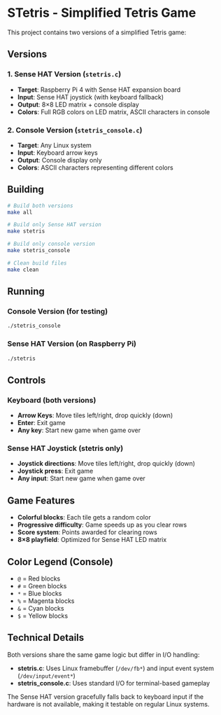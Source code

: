 # STetris - Simplified Tetris Game

This project contains two versions of a simplified Tetris game:

## Versions

### 1. Sense HAT Version (`stetris.c`)
- **Target**: Raspberry Pi 4 with Sense HAT expansion board
- **Input**: Sense HAT joystick (with keyboard fallback)
- **Output**: 8×8 LED matrix + console display
- **Colors**: Full RGB colors on LED matrix, ASCII characters in console

### 2. Console Version (`stetris_console.c`)  
- **Target**: Any Linux system
- **Input**: Keyboard arrow keys
- **Output**: Console display only
- **Colors**: ASCII characters representing different colors

## Building

```bash
# Build both versions
make all

# Build only Sense HAT version
make stetris

# Build only console version  
make stetris_console

# Clean build files
make clean
```

## Running

### Console Version (for testing)
```bash
./stetris_console
```

### Sense HAT Version (on Raspberry Pi)
```bash
./stetris
```

## Controls

### Keyboard (both versions)
- **Arrow Keys**: Move tiles left/right, drop quickly (down)
- **Enter**: Exit game
- **Any key**: Start new game when game over

### Sense HAT Joystick (stetris only)
- **Joystick directions**: Move tiles left/right, drop quickly (down)  
- **Joystick press**: Exit game
- **Any input**: Start new game when game over

## Game Features

- **Colorful blocks**: Each tile gets a random color
- **Progressive difficulty**: Game speeds up as you clear rows
- **Score system**: Points awarded for clearing rows
- **8×8 playfield**: Optimized for Sense HAT LED matrix

## Color Legend (Console)
- `@` = Red blocks
- `#` = Green blocks  
- `*` = Blue blocks
- `%` = Magenta blocks
- `&` = Cyan blocks
- `$` = Yellow blocks

## Technical Details

Both versions share the same game logic but differ in I/O handling:

- **stetris.c**: Uses Linux framebuffer (`/dev/fb*`) and input event system (`/dev/input/event*`)
- **stetris_console.c**: Uses standard I/O for terminal-based gameplay

The Sense HAT version gracefully falls back to keyboard input if the hardware is not available, making it testable on regular Linux systems.